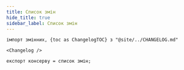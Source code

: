 ```yaml
---
title: Список змін
hide_title: true
sidebar_label: Список змін
---
```


```mdx-code-block
імпорт змінних, {toc as ChangelogTOC} з "@site/../CHANGELOG.md"

<Changelog />

експорт консерву = список змін;
```
